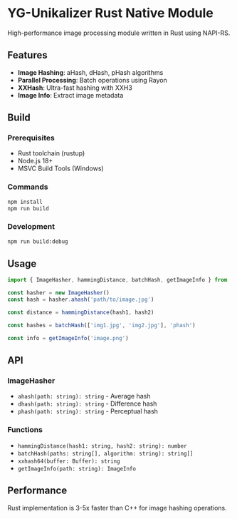 # YG-Unikalizer Rust Native Module

High-performance image processing module written in Rust using NAPI-RS.

## Features

- **Image Hashing**: aHash, dHash, pHash algorithms
- **Parallel Processing**: Batch operations using Rayon
- **XXHash**: Ultra-fast hashing with XXH3
- **Image Info**: Extract image metadata

## Build

### Prerequisites

- Rust toolchain (rustup)
- Node.js 18+
- MSVC Build Tools (Windows)

### Commands

```bash
npm install
npm run build
```

### Development

```bash
npm run build:debug
```

## Usage

```typescript
import { ImageHasher, hammingDistance, batchHash, getImageInfo } from '../rust-native'

const hasher = new ImageHasher()
const hash = hasher.ahash('path/to/image.jpg')

const distance = hammingDistance(hash1, hash2)

const hashes = batchHash(['img1.jpg', 'img2.jpg'], 'phash')

const info = getImageInfo('image.png')
```

## API

### ImageHasher

- `ahash(path: string): string` - Average hash
- `dhash(path: string): string` - Difference hash  
- `phash(path: string): string` - Perceptual hash

### Functions

- `hammingDistance(hash1: string, hash2: string): number`
- `batchHash(paths: string[], algorithm: string): string[]`
- `xxhash64(buffer: Buffer): string`
- `getImageInfo(path: string): ImageInfo`

## Performance

Rust implementation is 3-5x faster than C++ for image hashing operations.
